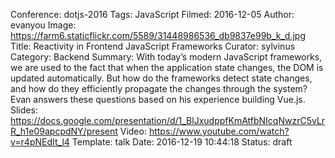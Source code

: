Conference: dotjs-2016
Tags: JavaScript
Filmed: 2016-12-05
Author: evanyou
Image: https://farm6.staticflickr.com/5589/31448986536_db9837e99b_k_d.jpg
Title: Reactivity in Frontend JavaScript Frameworks
Curator: sylvinus
Category: Backend
Summary: With today’s modern JavaScript frameworks, we are used to the fact that when the application state changes, the DOM is updated automatically. But how do the frameworks detect state changes, and how do they efficiently propagate the changes through the system? Evan answers these questions based on his experience building Vue.js.
Slides: https://docs.google.com/presentation/d/1_BlJxudppfKmAtfbNIcqNwzrC5vLrR_h1e09apcpdNY/present
Video: https://www.youtube.com/watch?v=r4pNEdIt_l4
Template: talk
Date: 2016-12-19 10:44:18
Status: draft